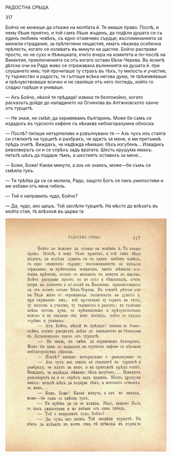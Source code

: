 ﻿РАДОСТНА СРѢЩА

317

Бойчо не можеше да откаже на молбата ѝ. Тя имаше право. Послѣ, и нему бѣше приятно, и той самъ бѣше жъденъ, да подѣли душата си съ единъ любимъ човѣкъ, съ едно отзивчиво сърдце; въспоминанията за минжли страдания, за прѣтеглени нещастия, иматъ нѣкаква особенна прѣлесть, когато се изливатъ въ минути на щастие. Бойчо расправи просто, но не сухо и бѣжишката, кчкто вчера на комитета и по́-послѣ на Викентия, приключенията си отъ когато остави Бѣла-Черква. Въ яснитѣ дѣтски очи на Рада живо се отражаваха вълненията на душата ѝ. при слушането имъ; той прочиташе ту страхъ въ тѣхъ, ту милость и участие, ту тържество и радость; тя гълташе всѣка негова дума, тя прѣживяваше и прѣчувствоваше всичко и не сваляше отъ него погледъ, който го сладко горѣше и униваше.

— Ахъ Бойчо, нѣкой те прѣдаде! извика тя безпокойно, когато расказътъ дойде до нападането на Огнянова въ Алтжновското ханче отъ турцитѣ.

— Не знаж, не смѣй; да окривявамъ българинъ. Може би самъ се издадохъ въ турското кафене съ нѣкаква неблагоразумна обноска.

— Послѣ? питаше нетърпеливо и рзвълнувано тя — Азъ чухъ изъ стаята си стѫпкитѣ на турцитѣ и разбрахъ, че иджтъ за мене, и ми притъмнѣ прѣдъ очитѣ. Виждахъ, че надѣжда нѣмаше: бѣхъ изгубенъ... Извадихъ револверътъ си и се спрѣхъ задъ вратата. Шесть крушума имахъ: петьтѣ шѣхъ да подарж тѣмъ, а шестиятъ оставихъ за мене...

— Боже, Боже! Какви минути, а азъ не знаяхъ, може—би съмъ се смѣяла тукъ.

— Ти трѣбва да си се молила, Радо, защото Богъ се пакъ умилостиви и ме избави отъ явна гибель.

— Той е направилъ чудо, Бойчо?

— Да, чудо, ако щешъ. Той заслѣпи турцитѣ. На мѣсто да влѣзатъ въ мойта стая, тѣ влѣзохѫ въ църва та

![original](images/356.jpg)

